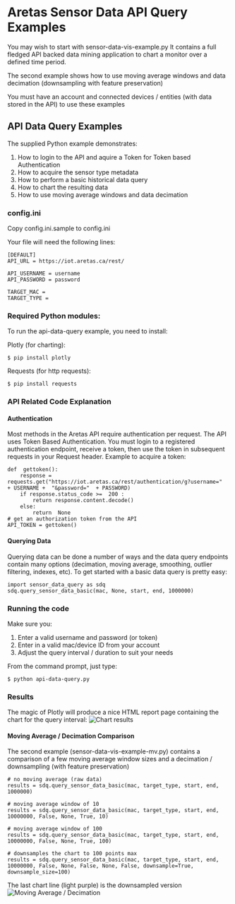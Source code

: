 # Aretas Sensor Data API Query Examples
You may wish to start with  sensor-data-vis-example.py It contains a full fledged API backed data mining application to chart a monitor over a defined time period.

The second example shows how to use moving average windows and data decimation (downsampling with feature preservation) 

You must have an account and connected devices / entities (with data stored in the API) to use these examples

## API Data Query Examples
The supplied Python example demonstrates:

 1. How to login to the API and aquire a Token for Token based Authentication
 2. How to acquire the sensor type metadata 
 3. How to perform a basic historical data query
 4. How to chart the resulting data
 5. How to use moving average windows and data decimation

### config.ini

Copy config.ini.sample to config.ini 

Your file will need the following lines:

    [DEFAULT]
    API_URL = https://iot.aretas.ca/rest/
    
    API_USERNAME = username
    API_PASSWORD = password
    
    TARGET_MAC =
    TARGET_TYPE =

### Required Python modules:
To run the api-data-query example, you need to install:

Plotly (for charting):

    $ pip install plotly
Requests (for http requests):

    $ pip install requests

### API Related Code Explanation
#### Authentication
Most methods in the Aretas API require authentication per request. The API uses Token Based Authentication. You must login to a registered authentication endpoint, receive a token, then use the token in subsequent requests in your Request header. 
Example to acquire a token:

    def  gettoken():
        response = requests.get("https://iot.aretas.ca/rest/authentication/g?username="  + USERNAME +  "&password="  + PASSWORD)
        if response.status_code >=  200 :
            return response.content.decode()
        else:
            return  None
    # get an authorization token from the API
    API_TOKEN = gettoken()
#### Querying Data
Querying data can be done a number of ways and the data query endpoints contain many options (decimation, moving average, smoothing, outlier filtering, indexes, etc). To get started with a basic data query is pretty easy:
    
    import sensor_data_query as sdq
    sdq.query_sensor_data_basic(mac, None, start, end, 1000000)
    
### Running the code
Make sure you:

 1. Enter a valid username and password (or token)
 2. Enter in a valid mac/device ID from your account
 3. Adjust the query interval / duration to suit your needs

From the command prompt, just type:

    $ python api-data-query.py
    
### Results
The magic of Plotly will produce a nice HTML report page containing the chart for the query interval:
![Chart results](https://www2.aretas.ca/wp-content/uploads/2019/11/python-api-data-query-output.jpg)

#### Moving Average / Decimation Comparison

The second example (sensor-data-vis-example-mv.py) contains a comparison of a few moving average window sizes and a decimation / downsampling
 (with feature preservation)
 
    # no moving average (raw data)
    results = sdq.query_sensor_data_basic(mac, target_type, start, end, 1000000)
    
    # moving average window of 10
    results = sdq.query_sensor_data_basic(mac, target_type, start, end, 10000000, False, None, True, 10)
    
    # moving average window of 100
    results = sdq.query_sensor_data_basic(mac, target_type, start, end, 10000000, False, None, True, 100)

    # downsamples the chart to 100 points max
    results = sdq.query_sensor_data_basic(mac, target_type, start, end, 10000000, False, None, False, None, False, downsample=True, downsample_size=100)
 
 The last chart line (light purple) is the downsampled version
 ![Moving Average / Decimation](http://www2.aretas.ca/wp-content/uploads/2020/07/moving-average-decimation-comparison.jpg) 